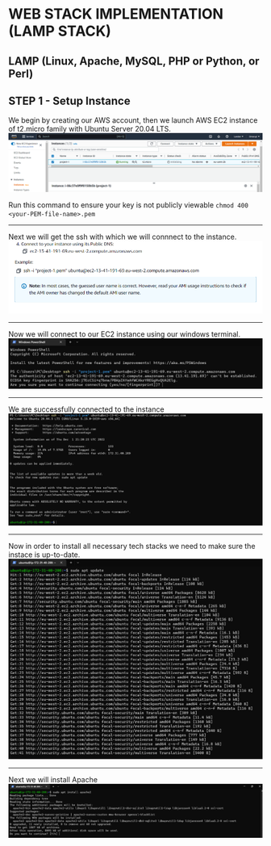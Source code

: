 # WEB STACK IMPLEMENTATION (LAMP STACK)

## LAMP (Linux, Apache, MySQL, PHP or Python, or Perl)

## STEP 1 - Setup Instance

We begin by creating our AWS account, then we launch AWS EC2 instance of t2.micro family with Ubuntu Server 20.04 LTS.
![EC2 instance](images/EC2-instance.png)

Run this command to ensure your key is not publicly viewable `chmod 400 <your-PEM-file-name>.pem`

---
Next we will get the ssh with which we will connnect to the instance.
![SSH](images/ssh.png)

---

Now we will connect to our EC2 instance using our windows terminal.
![Terminal](images/Terminal-ssh.png)

---

We are successfully connected to the instance
![Instance-connected](images/Instance-connected.png)

---

Now in order to install all necessary tech stacks we need to make sure the instace is up-to-date.
![Update](images/Update.png)

---

Next we will install Apache
![Apache](images/Apache-install.png)
